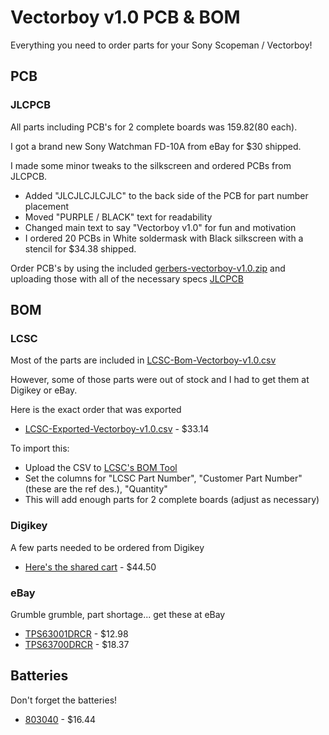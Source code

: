 # Vectorboy v1.0 PCB & BOM

Everything you need to order parts for your Sony Scopeman / Vectorboy!

## PCB

### JLCPCB

All parts including PCB's for 2 complete boards was $159.82 ($80 each).

I got a brand new Sony Watchman FD-10A from eBay for $30 shipped.

I made some minor tweaks to the silkscreen and ordered PCBs from JLCPCB.

- Added "JLCJLCJLCJLC" to the back side of the PCB for part number placement
- Moved "PURPLE / BLACK" text for readability 
- Changed main text to say "Vectorboy v1.0" for fun and motivation
- I ordered 20 PCBs in White soldermask with Black silkscreen with a stencil for $34.38 shipped.

Order PCB's by using the included [gerbers-vectorboy-v1.0.zip](../gerber-vectorboy-V1.0/) and uploading those with all of the necessary specs [JLCPCB](https://jlcpcb.com)

## BOM

### LCSC

Most of the parts are included in [LCSC-Bom-Vectorboy-v1.0.csv](LCSC-Bom-Vectorboy-v1.0.csv)

However, some of those parts were out of stock and I had to get them at Digikey or eBay.

Here is the exact order that was exported

- [LCSC-Exported-Vectorboy-v1.0.csv](LCSC-Exported-Vectorboy-v1.0.csv) - $33.14

To import this:

- Upload the CSV to [LCSC's BOM Tool](https://lcsc.com/bom)
- Set the columns for "LCSC Part Number", "Customer Part Number" (these are the ref des.), "Quantity"
- This will add enough parts for 2 complete boards (adjust as necessary)

### Digikey

A few parts needed to be ordered from Digikey

- [Here's the shared cart](https://www.digikey.com/short/332bzwh8) - $44.50

### eBay

Grumble grumble, part shortage... get these at eBay

- [TPS63001DRCR](https://www.ebay.com/itm/265393777178) - $12.98
- [TPS63700DRCR](https://www.ebay.com/itm/223277053580) - $18.37

## Batteries

Don't forget the batteries!

- [803040](https://www.amazon.com/1000mAh-Battery-Rechargeable-Lithium-Connector/dp/B09FFGP6N5) - $16.44
